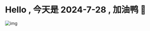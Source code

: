 
# Hello , 今天是 2024-7-28 , 加油鸭 🤭

![img](https://v1.jinrishici.com/all.svg?font-size=18&spacing=4)

